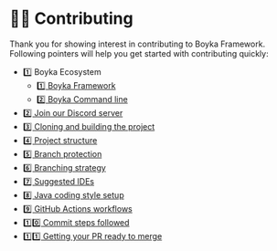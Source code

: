 # 👷‍♂️ Contributing

Thank you for showing interest in contributing to Boyka Framework. Following pointers will help you get started with contributing quickly:

- 1️⃣ Boyka Ecosystem
  - [1️⃣ Boyka Framework](https://BoykaFramework.github.io/boyka-framework/contributing/ecosystem/core)
  - [2️⃣ Boyka Command line](https://BoykaFramework.github.io/boyka-framework/contributing/ecosystem/cli)
- [2️⃣ Join our Discord server](https://BoykaFramework.github.io/boyka-framework/contributing/machine-setup/join-discord)
- [3️⃣ Cloning and building the project](https://BoykaFramework.github.io/boyka-framework/contributing/machine-setup/build-project)
- [4️⃣ Project structure](https://BoykaFramework.github.io/boyka-framework/contributing/project-details/structure)
- [5️⃣ Branch protection](https://BoykaFramework.github.io/boyka-framework/contributing/project-details/branch-protection)
- [6️⃣ Branching strategy](https://BoykaFramework.github.io/boyka-framework/contributing/project-details/branch-strategy)
- [7️⃣ Suggested IDEs](https://BoykaFramework.github.io/boyka-framework/contributing/machine-setup/suggested-ide)
- [8️⃣ Java coding style setup](https://BoykaFramework.github.io/boyka-framework/contributing/project-details/coding-style)
- [9️⃣ GitHub Actions workflows](https://BoykaFramework.github.io/boyka-framework/contributing/project-details/action-workflows)
- [1️⃣0️⃣ Commit steps followed](https://BoykaFramework.github.io/boyka-framework/contributing/project-details/commit-steps#commit-the-changes)
- [1️⃣1️⃣ Getting your PR ready to merge](https://BoykaFramework.github.io/boyka-framework/contributing/project-details/ready-your-pr)
